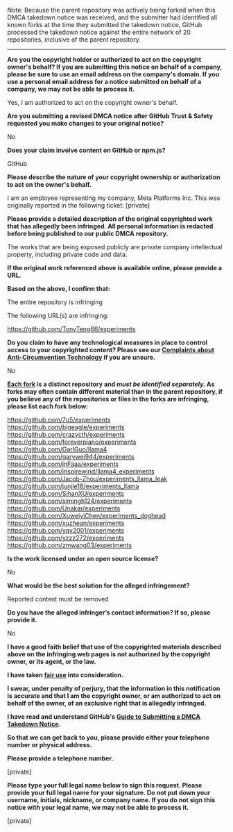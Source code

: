 Note: Because the parent repository was actively being forked when this DMCA takedown notice was received, and the submitter had identified all known forks at the time they submitted the takedown notice, GitHub processed the takedown notice against the entire network of 20 repositories, inclusive of the parent repository.

---

**Are you the copyright holder or authorized to act on the copyright owner's behalf? If you are submitting this notice on behalf of a company, please be sure to use an email address on the company's domain. If you use a personal email address for a notice submitted on behalf of a company, we may not be able to process it.**

Yes, I am authorized to act on the copyright owner's behalf.

**Are you submitting a revised DMCA notice after GitHub Trust & Safety requested you make changes to your original notice?**

No

**Does your claim involve content on GitHub or npm.js?**

GitHub

**Please describe the nature of your copyright ownership or authorization to act on the owner's behalf.**

I am an employee representing my company, Meta Platforms Inc. This was originally reported in the following ticket: [private]

**Please provide a detailed description of the original copyrighted work that has allegedly been infringed. All personal information is redacted before being published to our public DMCA repository.**

The works that are being exposed publicly are private company intellectual property, including private code and data.

**If the original work referenced above is available online, please provide a URL.**

**Based on the above, I confirm that:**

The entire repository is infringing

The following URL(s) are infringing:

https://github.com/TonyTeng66/experiments

**Do you claim to have any technological measures in place to control access to your copyrighted content? Please see our <a href="https://docs.github.com/articles/guide-to-submitting-a-dmca-takedown-notice#complaints-about-anti-circumvention-technology">Complaints about Anti-Circumvention Technology</a> if you are unsure.**

No

**<a href="https://docs.github.com/articles/dmca-takedown-policy#b-what-about-forks-or-whats-a-fork">Each fork</a> is a distinct repository and <i>must be identified separately.</i> As forks may often contain different material than in the parent repository, if you believe any of the repositories or files in the forks are infringing, please list each fork below:**

https://github.com/7u5/experiments  
https://github.com/bigeagle/experiments  
https://github.com/crazycth/experiments  
https://github.com/foreverpiano/experiments  
https://github.com/GarlGuo/llama4  
https://github.com/garywei944/experiments  
https://github.com/inFaaa/experiments  
https://github.com/inspirewind/llama4_experiments  
https://github.com/Jacob-Zhou/experiments_llama_leak  
https://github.com/junjie18/experiments_llama  
https://github.com/SihanXU/experiments  
https://github.com/simingh124/experiments  
https://github.com/Unakar/experiments  
https://github.com/XuweiyiChen/experiments_doghead  
https://github.com/xuzhean/experiments  
https://github.com/yqy2001/experiments  
https://github.com/yzzz272/experiments  
https://github.com/zmwang03/experiments  

**Is the work licensed under an open source license?**

No

**What would be the best solution for the alleged infringement?**

Reported content must be removed

**Do you have the alleged infringer’s contact information? If so, please provide it.**

No

**I have a good faith belief that use of the copyrighted materials described above on the infringing web pages is not authorized by the copyright owner, or its agent, or the law.**

**I have taken <a href="https://www.lumendatabase.org/topics/22">fair use</a> into consideration.**

**I swear, under penalty of perjury, that the information in this notification is accurate and that I am the copyright owner, or am authorized to act on behalf of the owner, of an exclusive right that is allegedly infringed.**

**I have read and understand GitHub's <a href="https://docs.github.com/articles/guide-to-submitting-a-dmca-takedown-notice/">Guide to Submitting a DMCA Takedown Notice</a>.**

**So that we can get back to you, please provide either your telephone number or physical address.**

**Please provide a telephone number.**

[private]

**Please type your full legal name below to sign this request. Please provide your full legal name for your signature. Do not put down your username, initials, nickname, or company name. If you do not sign this notice with your legal name, we may not be able to process it.**

[private]
